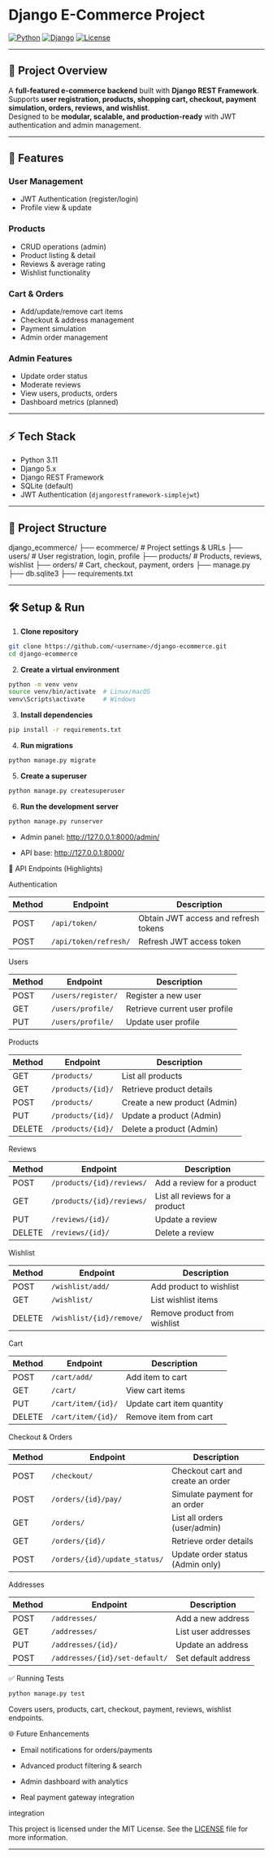 # Django E-Commerce Project

[![Python](https://img.shields.io/badge/python-3.11-blue.svg)](https://www.python.org/)
[![Django](https://img.shields.io/badge/django-5.x-green.svg)](https://www.djangoproject.com/)
[![License](https://img.shields.io/badge/license-MIT-yellow.svg)](LICENSE)

---

## 🚀 Project Overview

A **full-featured e-commerce backend** built with **Django REST Framework**.  
Supports **user registration, products, shopping cart, checkout, payment simulation, orders, reviews, and wishlist**.  
Designed to be **modular, scalable, and production-ready** with JWT authentication and admin management.

---

## 🌟 Features

### User Management

- JWT Authentication (register/login)
- Profile view & update

### Products

- CRUD operations (admin)
- Product listing & detail
- Reviews & average rating
- Wishlist functionality

### Cart & Orders

- Add/update/remove cart items
- Checkout & address management
- Payment simulation
- Admin order management

### Admin Features

- Update order status
- Moderate reviews
- View users, products, orders
- Dashboard metrics (planned)

---

## ⚡ Tech Stack

- Python 3.11
- Django 5.x
- Django REST Framework
- SQLite (default)
- JWT Authentication (`djangorestframework-simplejwt`)

---

## 📁 Project Structure

django_ecommerce/
├── ecommerce/ # Project settings & URLs
├── users/ # User registration, login, profile
├── products/ # Products, reviews, wishlist
├── orders/ # Cart, checkout, payment, orders
├── manage.py
├── db.sqlite3
├── requirements.txt

---

## 🛠️ Setup & Run

1. **Clone repository**

```bash
git clone https://github.com/<username>/django-ecommerce.git
cd django-ecommerce
```

2. **Create a virtual environment**

```bash
python -m venv venv
source venv/bin/activate  # Linux/macOS
venv\Scripts\activate     # Windows
```

3. **Install dependencies**

```bash
pip install -r requirements.txt
```

4. **Run migrations**

```bash
python manage.py migrate
```

5. **Create a superuser**

```bash
python manage.py createsuperuser
```

6. **Run the development server**

```bash
python manage.py runserver
```

- Admin panel: http://127.0.0.1:8000/admin/

- API base: http://127.0.0.1:8000/

🔗 API Endpoints (Highlights)

Authentication

| Method | Endpoint              | Description                          |
| ------ | --------------------- | ------------------------------------ |
| POST   | `/api/token/`         | Obtain JWT access and refresh tokens |
| POST   | `/api/token/refresh/` | Refresh JWT access token             |

Users

| Method | Endpoint           | Description                   |
| ------ | ------------------ | ----------------------------- |
| POST   | `/users/register/` | Register a new user           |
| GET    | `/users/profile/`  | Retrieve current user profile |
| PUT    | `/users/profile/`  | Update user profile           |

Products

| Method | Endpoint          | Description                  |
| ------ | ----------------- | ---------------------------- |
| GET    | `/products/`      | List all products            |
| GET    | `/products/{id}/` | Retrieve product details     |
| POST   | `/products/`      | Create a new product (Admin) |
| PUT    | `/products/{id}/` | Update a product (Admin)     |
| DELETE | `/products/{id}/` | Delete a product (Admin)     |

Reviews

| Method | Endpoint                  | Description                    |
| ------ | ------------------------- | ------------------------------ |
| POST   | `/products/{id}/reviews/` | Add a review for a product     |
| GET    | `/products/{id}/reviews/` | List all reviews for a product |
| PUT    | `/reviews/{id}/`          | Update a review                |
| DELETE | `/reviews/{id}/`          | Delete a review                |

Wishlist

| Method | Endpoint                 | Description                  |
| ------ | ------------------------ | ---------------------------- |
| POST   | `/wishlist/add/`         | Add product to wishlist      |
| GET    | `/wishlist/`             | List wishlist items          |
| DELETE | `/wishlist/{id}/remove/` | Remove product from wishlist |

Cart

| Method | Endpoint           | Description               |
| ------ | ------------------ | ------------------------- |
| POST   | `/cart/add/`       | Add item to cart          |
| GET    | `/cart/`           | View cart items           |
| PUT    | `/cart/item/{id}/` | Update cart item quantity |
| DELETE | `/cart/item/{id}/` | Remove item from cart     |

Checkout & Orders

| Method | Endpoint                      | Description                       |
| ------ | ----------------------------- | --------------------------------- |
| POST   | `/checkout/`                  | Checkout cart and create an order |
| POST   | `/orders/{id}/pay/`           | Simulate payment for an order     |
| GET    | `/orders/`                    | List all orders (user/admin)      |
| GET    | `/orders/{id}/`               | Retrieve order details            |
| POST   | `/orders/{id}/update_status/` | Update order status (Admin only)  |

Addresses

| Method | Endpoint                       | Description         |
| ------ | ------------------------------ | ------------------- |
| POST   | `/addresses/`                  | Add a new address   |
| GET    | `/addresses/`                  | List user addresses |
| PUT    | `/addresses/{id}/`             | Update an address   |
| POST   | `/addresses/{id}/set-default/` | Set default address |

✅ Running Tests

```bash
python manage.py test
```

Covers users, products, cart, checkout, payment, reviews, wishlist endpoints.

🌐 Future Enhancements

- Email notifications for orders/payments

- Advanced product filtering & search

- Admin dashboard with analytics

- Real payment gateway integration

integration

This project is licensed under the MIT License. See the [LICENSE](LICENSE) file for more information.

---
